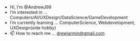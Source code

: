 - Hi, I’m @AndrewJ99
- I’m interested in ... Computers/AI/UXDesign/DataScience/GameDevelopment
- I’m currently learning ... ComputerScience, Webdevelopment, UXDesign(side hobby)
- 📫 How to reach me ... drewjarmin@gmail.com

<!---
AndrewJ99/AndrewJ99 is a ✨ special ✨ repository because its `README.md` (this file) appears on your GitHub profile.
You can click the Preview link to take a look at your changes.
--->
